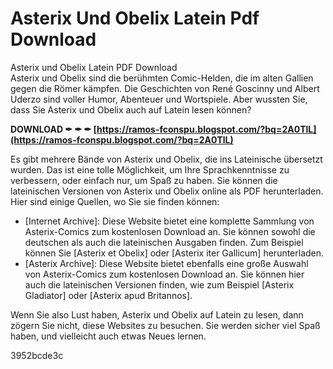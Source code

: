 # Asterix Und Obelix Latein Pdf Download
 
 Asterix und Obelix Latein PDF Download     
Asterix und Obelix sind die berühmten Comic-Helden, die im alten Gallien gegen die Römer kämpfen. Die Geschichten von René Goscinny und Albert Uderzo sind voller Humor, Abenteuer und Wortspiele. Aber wussten Sie, dass Sie Asterix und Obelix auch auf Latein lesen können?
 
**DOWNLOAD ✒ ✒ ✒ [https://ramos-fconspu.blogspot.com/?bq=2A0TlL](https://ramos-fconspu.blogspot.com/?bq=2A0TlL)**


     
Es gibt mehrere Bände von Asterix und Obelix, die ins Lateinische übersetzt wurden. Das ist eine tolle Möglichkeit, um Ihre Sprachkenntnisse zu verbessern, oder einfach nur, um Spaß zu haben. Sie können die lateinischen Versionen von Asterix und Obelix online als PDF herunterladen. Hier sind einige Quellen, wo Sie sie finden können:
     
- [Internet Archive]: Diese Website bietet eine komplette Sammlung von Asterix-Comics zum kostenlosen Download an. Sie können sowohl die deutschen als auch die lateinischen Ausgaben finden. Zum Beispiel können Sie [Asterix et Obelix] oder [Asterix iter Gallicum] herunterladen.
- [Asterix Archive]: Diese Website bietet ebenfalls eine große Auswahl von Asterix-Comics zum kostenlosen Download an. Sie können hier auch die lateinischen Versionen finden, wie zum Beispiel [Asterix Gladiator] oder [Asterix apud Britannos].

Wenn Sie also Lust haben, Asterix und Obelix auf Latein zu lesen, dann zögern Sie nicht, diese Websites zu besuchen. Sie werden sicher viel Spaß haben, und vielleicht auch etwas Neues lernen.

 3952bcde3c
 
